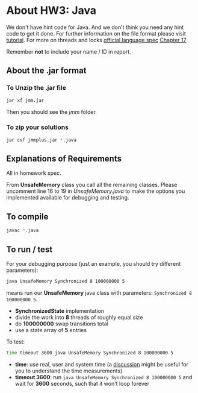 # About HW3: Java

We don't have hint code for Java. And we don't think you need any hint code to get it done. For further information on the file format please visit [tutorial](https://docs.oracle.com/javase/tutorial/deployment/jar/index.html). For more on threads and locks [official language spec](https://docs.oracle.com/javase/specs/jls/se13/html/index.html) [Chapter 17](https://docs.oracle.com/javase/specs/jls/se13/html/jls-17.html)

Remember **not** to include your name / ID in report.


## About the .jar format

### To Unzip the .jar file
```bash
jar xf jmm.jar
```
Then you should see the *jmm* folder.

### To zip your solutions
```bash
jar cvf jmmplus.jar *.java
```

## Explanations of Requirements

All in homework spec.

From **UnsafeMemory** class you call all the remaining classes. Please uncomment line 16 to 19 in *UnsafeMemory.java* to make the options you implemented available for debugging and testing.

## To compile
```bash
javac *.java
```

## To run / test

For your debugging purpose (just an example, you should try different parameters):
```bash
java UnsafeMemory Synchronized 8 100000000 5
```
means run our **UnsafeMemory** java class with parameters: ```Synchronized 8 100000000 5```.
- **SynchronizedState** implementation
- divide the work into **8** threads of roughly equal size
- do **100000000** swap transitions total
- use a state array of **5** entries

To test:
```bash
time timeout 3600 java UnsafeMemory Synchronized 8 100000000 5
```
- **time**: use real, user and system time (a [discussion](https://blog.gceasy.io/2016/12/08/real-time-greater-than-user-and-sys-time/) might be useful for you to understand the time measurements)
- **timeout 3600**: run ```java UnsafeMemory Synchronized 8 100000000 5``` and wait for **3600** seconds, such that it won't loop forever



